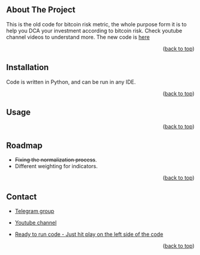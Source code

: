 
<!-- ABOUT THE PROJECT -->
## About The Project

This is the old code for bitcoin risk metric, the whole purpose form it is to help you DCA your investment according to bitcoin risk. Check youtube channel videos to understand more. The new code is [here](https://github.com/BitcoinRaven/Bitcoin-Risk-Metric-V2) 

<p align="right">(<a href="#top">back to top</a>)</p>


## Installation

Code is written in Python, and can be run in any IDE. 

<p align="right">(<a href="#top">back to top</a>)</p>


<!-- USAGE EXAMPLES -->
## Usage


<p align="right">(<a href="#top">back to top</a>)</p>

<!-- ROADMAP -->
## Roadmap
- ~~Fixing the normalization process~~. 
- Different weighting for indicators. 

<p align="right">(<a href="#top">back to top</a>)</p>


<!-- CONTACT -->
## Contact

- [Telegram group](https://t.me/BitcoinRaven) 

- [Youtube channel](https://www.youtube.com/channel/UCrlkqSLmHL8ZPVpOxj7La4Q) 

- [Ready to run code - Just hit play on the left side of the code](https://colab.research.google.com/drive/1UYQtYLXaSXxkvGcYJjwECANxyi-6WVlg?usp=sharing) 


<p align="right">(<a href="#top">back to top</a>)</p>
